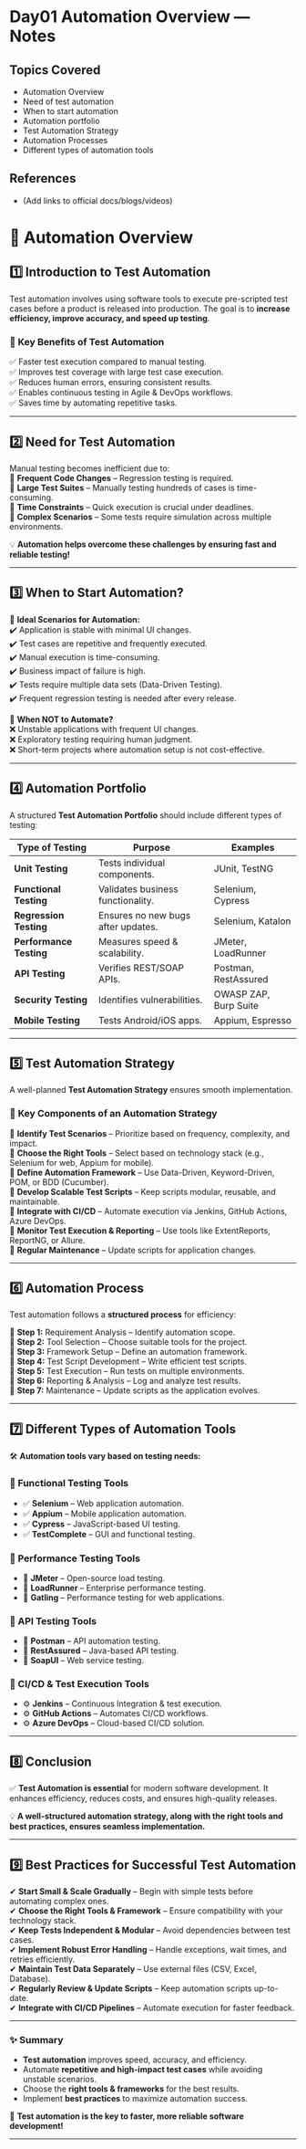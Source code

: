 # Day01 Automation Overview — Notes

## Topics Covered
- Automation Overview
- Need of test automation
- When to start automation
- Automation portfolio
- Test Automation Strategy
- Automation Processes
- Different types of automation tools

## References
- (Add links to official docs/blogs/videos)





# **🚀 Automation Overview**

## **1️⃣ Introduction to Test Automation**
Test automation involves using software tools to execute pre-scripted test cases before a product is released into production. The goal is to **increase efficiency, improve accuracy, and speed up testing**.

### **🔹 Key Benefits of Test Automation**
✅ Faster test execution compared to manual testing.  
✅ Improves test coverage with large test case execution.  
✅ Reduces human errors, ensuring consistent results.  
✅ Enables continuous testing in Agile & DevOps workflows.  
✅ Saves time by automating repetitive tasks.  

---

## **2️⃣ Need for Test Automation**
Manual testing becomes inefficient due to:  
📌 **Frequent Code Changes** – Regression testing is required.  
📌 **Large Test Suites** – Manually testing hundreds of cases is time-consuming.  
📌 **Time Constraints** – Quick execution is crucial under deadlines.  
📌 **Complex Scenarios** – Some tests require simulation across multiple environments.  

💡 **Automation helps overcome these challenges by ensuring fast and reliable testing!**  

---

## **3️⃣ When to Start Automation?**
🔹 **Ideal Scenarios for Automation:**  
✔️ Application is stable with minimal UI changes.  
✔️ Test cases are repetitive and frequently executed.  
✔️ Manual execution is time-consuming.  
✔️ Business impact of failure is high.  
✔️ Tests require multiple data sets (Data-Driven Testing).  
✔️ Frequent regression testing is needed after every release.  

🔸 **When NOT to Automate?**  
❌ Unstable applications with frequent UI changes.  
❌ Exploratory testing requiring human judgment.  
❌ Short-term projects where automation setup is not cost-effective.  

---

## **4️⃣ Automation Portfolio**

A structured **Test Automation Portfolio** should include different types of testing:  

| **Type of Testing**  | **Purpose**  | **Examples**  |
|----------------------|-------------|--------------|
| **Unit Testing** | Tests individual components. | JUnit, TestNG |
| **Functional Testing** | Validates business functionality. | Selenium, Cypress |
| **Regression Testing** | Ensures no new bugs after updates. | Selenium, Katalon |
| **Performance Testing** | Measures speed & scalability. | JMeter, LoadRunner |
| **API Testing** | Verifies REST/SOAP APIs. | Postman, RestAssured |
| **Security Testing** | Identifies vulnerabilities. | OWASP ZAP, Burp Suite |
| **Mobile Testing** | Tests Android/iOS apps. | Appium, Espresso |

---

## **5️⃣ Test Automation Strategy**

A well-planned **Test Automation Strategy** ensures smooth implementation.  

### 🔹 **Key Components of an Automation Strategy**
📌 **Identify Test Scenarios** – Prioritize based on frequency, complexity, and impact.  
📌 **Choose the Right Tools** – Select based on technology stack (e.g., Selenium for web, Appium for mobile).  
📌 **Define Automation Framework** – Use Data-Driven, Keyword-Driven, POM, or BDD (Cucumber).  
📌 **Develop Scalable Test Scripts** – Keep scripts modular, reusable, and maintainable.  
📌 **Integrate with CI/CD** – Automate execution via Jenkins, GitHub Actions, Azure DevOps.  
📌 **Monitor Test Execution & Reporting** – Use tools like ExtentReports, ReportNG, or Allure.  
📌 **Regular Maintenance** – Update scripts for application changes.  

---

## **6️⃣ Automation Process**
Test automation follows a **structured process** for efficiency:

📌 **Step 1:** Requirement Analysis – Identify automation scope.  
📌 **Step 2:** Tool Selection – Choose suitable tools for the project.  
📌 **Step 3:** Framework Setup – Define an automation framework.  
📌 **Step 4:** Test Script Development – Write efficient test scripts.  
📌 **Step 5:** Test Execution – Run tests on multiple environments.  
📌 **Step 6:** Reporting & Analysis – Log and analyze test results.  
📌 **Step 7:** Maintenance – Update scripts as the application evolves.  

---

## **7️⃣ Different Types of Automation Tools**

🛠 **Automation tools vary based on testing needs:**

### **🔹 Functional Testing Tools**
- ✅ **Selenium** – Web application automation.  
- ✅ **Appium** – Mobile application automation.  
- ✅ **Cypress** – JavaScript-based UI testing.  
- ✅ **TestComplete** – GUI and functional testing.  

### **🔹 Performance Testing Tools**
- 🚀 **JMeter** – Open-source load testing.  
- 🚀 **LoadRunner** – Enterprise performance testing.  
- 🚀 **Gatling** – Performance testing for web applications.  

### **🔹 API Testing Tools**
- 🔄 **Postman** – API automation testing.  
- 🔄 **RestAssured** – Java-based API testing.  
- 🔄 **SoapUI** – Web service testing.  

### **🔹 CI/CD & Test Execution Tools**
- ⚙ **Jenkins** – Continuous Integration & test execution.  
- ⚙ **GitHub Actions** – Automates CI/CD workflows.  
- ⚙ **Azure DevOps** – Cloud-based CI/CD solution.  

---

## **8️⃣ Conclusion**
✅ **Test Automation is essential** for modern software development. It enhances efficiency, reduces costs, and ensures high-quality releases.  

💡 **A well-structured automation strategy, along with the right tools and best practices, ensures seamless implementation.**  

---

## **9️⃣ Best Practices for Successful Test Automation**

✔ **Start Small & Scale Gradually** – Begin with simple tests before automating complex ones.  
✔ **Choose the Right Tools & Framework** – Ensure compatibility with your technology stack.  
✔ **Keep Tests Independent & Modular** – Avoid dependencies between test cases.  
✔ **Implement Robust Error Handling** – Handle exceptions, wait times, and retries efficiently.  
✔ **Maintain Test Data Separately** – Use external files (CSV, Excel, Database).  
✔ **Regularly Review & Update Scripts** – Keep automation scripts up-to-date.  
✔ **Integrate with CI/CD Pipelines** – Automate execution for faster feedback.  

---

### **✨ Summary**
- **Test automation** improves speed, accuracy, and efficiency.  
- Automate **repetitive and high-impact test cases** while avoiding unstable scenarios.  
- Choose the **right tools & frameworks** for the best results.  
- Implement **best practices** to maximize automation success.  

🚀 **Test automation is the key to faster, more reliable software development!**  

---

